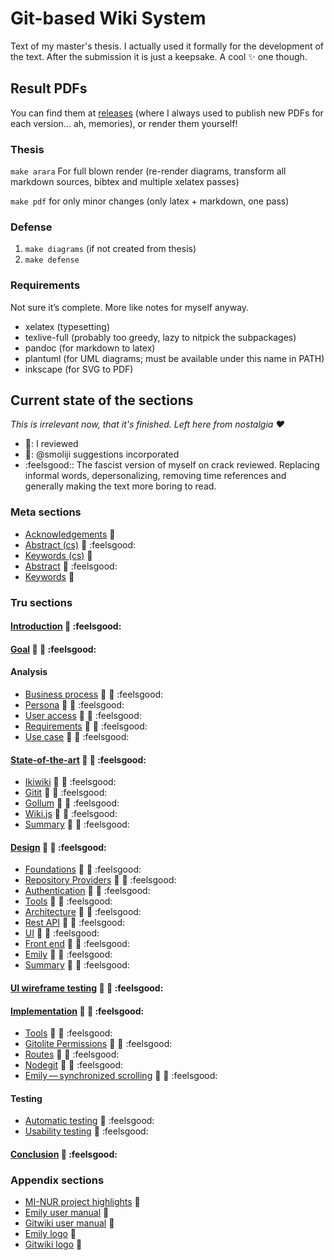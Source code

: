 # Git-based Wiki System

Text of my master's thesis. I actually used it formally for the development of the text. After the submission it is just a keepsake. A cool :sparkles: one though.

## Result PDFs

You can find them at [releases](https://github.com/grissius/gitwiki-thesis/releases) (where I always used to publish new PDFs for each version... ah, memories), or render them yourself!

### Thesis

`make arara` For full blown render (re-render diagrams, transform all markdown sources, bibtex and multiple xelatex passes)

`make pdf` for only minor changes (only latex + markdown, one pass)

### Defense

1. `make diagrams` (if not created from thesis)
2. `make defense`

### Requirements

Not sure it’s complete. More like notes for myself anyway.
* xelatex (typesetting)
* texlive-full (probably too greedy, lazy to nitpick the subpackages)
* pandoc (for markdown to latex)
* plantuml (for UML diagrams; must be available under this name in PATH)
* inkscape (for SVG to PDF)

## Current state of the sections

_This is irrelevant now, that it's finished. Left here from nostalgia :heart:_

* :octopus:: I reviewed
* :ram:: @smoliji suggestions incorporated
* :feelsgood:: The fascist version of myself on crack reviewed. Replacing informal words, depersonalizing, removing time references and generally making the text more boring to read.

### Meta sections
* [Acknowledgements](./src/meta/thanks.md) :octopus:
* [Abstract (cs)](./src/meta/abstract-cs.md) :octopus: :feelsgood:
* [Keywords (cs)](./src/meta/keywords-cs.md) :octopus:
* [Abstract](./src/meta/abstract.md) :octopus: :feelsgood:
* [Keywords](./src/meta/keywords.md) :octopus:


### Tru sections
#### [Introduction](./src/introduction.md) :octopus: :feelsgood:
#### [Goal](./src/goal.md) :octopus: :ram: :feelsgood:
#### Analysis
* [Business process](./src/analysis/business-process.md) :octopus: :ram: :feelsgood:
* [Persona](./src/analysis/persona.md) :octopus: :ram: :feelsgood:
* [User access](./src/analysis/user-access.md) :octopus: :ram: :feelsgood:
* [Requirements](./src/analysis/requirements.md) :octopus: :ram: :feelsgood:
* [Use case](./src/analysis/use-case.md) :octopus: :ram: :feelsgood:

#### [State-of-the-art](./src/state-of-art/_intro.md) :octopus: :ram: :feelsgood:
* [Ikiwiki](./src/state-of-art/ikiwiki.md) :octopus: :ram: :feelsgood:
* [Gitit](./src/state-of-art/gitit.md) :octopus: :ram: :feelsgood:
* [Gollum](./src/state-of-art/gollum.md) :octopus: :ram: :feelsgood:
* [Wiki.js](./src/state-of-art/wikijs.md) :octopus: :ram: :feelsgood:
* [Summary](./src/state-of-art/_summary.md) :octopus: :ram: :feelsgood:

#### [Design](./src/design/_intro.md) :octopus: :ram: :feelsgood:
* [Foundations](./src/design/foundations.md) :octopus: :ram: :feelsgood:
* [Repository Providers](./src/design/providers.md) :octopus: :ram: :feelsgood:
* [Authentication](./src/design/authentication.md) :octopus: :ram: :feelsgood:
* [Tools](./src/design/tools.md) :octopus: :ram: :feelsgood:
* [Architecture](./src/design/architecture.md) :octopus: :ram: :feelsgood:
* [Rest API](./src/design/rest.md) :octopus: :ram: :feelsgood:
* [UI](./src/design/ui.md) :octopus: :ram: :feelsgood:
* [Front end](./src/design/fe.md) :octopus: :ram: :feelsgood:
* [Emily](./src/design/emily.md) :octopus: :ram: :feelsgood:
* [Summary](./src/design/_summary.md) :octopus: :ram: :feelsgood:

#### [UI wireframe testing](./src/heuristics.md) :octopus: :ram: :feelsgood:
#### [Implementation](./src/implementation/_intro.md) :octopus: :ram: :feelsgood:
* [Tools](./src/implementation/tools.md) :octopus: :ram: :feelsgood:
* [Gitolite Permissions](./src/implementation/gitolite-permissions.md) :octopus: :ram: :feelsgood:
* [Routes](./src/implementation/routes.md) :octopus: :ram: :feelsgood:
* [Nodegit](./src/implementation/nodegit.md) :octopus: :ram: :feelsgood:
* [Emily — synchronized scrolling](./src/implementation/scrolling.md) :octopus: :ram: :feelsgood:

#### Testing
* [Automatic testing](./src/test/auto.md) :octopus: :feelsgood:
* [Usability testing](./src/test/usability.md) :octopus: :feelsgood:

#### [Conclusion](./src/conclusion.md) :octopus: :feelsgood:


### Appendix sections
* [MI-NUR project highlights](./src/nur.md) :octopus:
* [Emily user manual](./src/readme/emily.md) :octopus:
* [Gitwiki user manual](./src/readme/gitwiki.md) :octopus:
* [Emily logo](./src/logo/emily.md) :octopus:
* [Gitwiki logo](./src/logo/gitwiki.md) :octopus:
